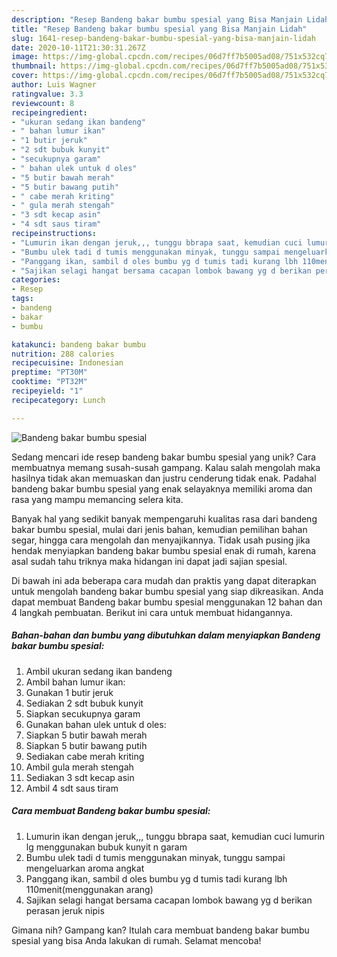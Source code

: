 ```yaml
---
description: "Resep Bandeng bakar bumbu spesial yang Bisa Manjain Lidah"
title: "Resep Bandeng bakar bumbu spesial yang Bisa Manjain Lidah"
slug: 1641-resep-bandeng-bakar-bumbu-spesial-yang-bisa-manjain-lidah
date: 2020-10-11T21:30:31.267Z
image: https://img-global.cpcdn.com/recipes/06d7ff7b5005ad08/751x532cq70/bandeng-bakar-bumbu-spesial-foto-resep-utama.jpg
thumbnail: https://img-global.cpcdn.com/recipes/06d7ff7b5005ad08/751x532cq70/bandeng-bakar-bumbu-spesial-foto-resep-utama.jpg
cover: https://img-global.cpcdn.com/recipes/06d7ff7b5005ad08/751x532cq70/bandeng-bakar-bumbu-spesial-foto-resep-utama.jpg
author: Luis Wagner
ratingvalue: 3.3
reviewcount: 8
recipeingredient:
- "ukuran sedang ikan bandeng"
- " bahan lumur ikan"
- "1 butir jeruk"
- "2 sdt bubuk kunyit"
- "secukupnya garam"
- " bahan ulek untuk d oles"
- "5 butir bawah merah"
- "5 butir bawang putih"
- " cabe merah kriting"
- " gula merah stengah"
- "3 sdt kecap asin"
- "4 sdt saus tiram"
recipeinstructions:
- "Lumurin ikan dengan jeruk,,, tunggu bbrapa saat, kemudian cuci lumurin lg menggunakan bubuk kunyit n garam"
- "Bumbu ulek tadi d tumis menggunakan minyak, tunggu sampai mengeluarkan aroma angkat"
- "Panggang ikan, sambil d oles bumbu yg d tumis tadi kurang lbh 110menit(menggunakan arang)"
- "Sajikan selagi hangat bersama cacapan lombok bawang yg d berikan perasan jeruk nipis"
categories:
- Resep
tags:
- bandeng
- bakar
- bumbu

katakunci: bandeng bakar bumbu 
nutrition: 288 calories
recipecuisine: Indonesian
preptime: "PT30M"
cooktime: "PT32M"
recipeyield: "1"
recipecategory: Lunch

---
```



![Bandeng bakar bumbu spesial](https://img-global.cpcdn.com/recipes/06d7ff7b5005ad08/751x532cq70/bandeng-bakar-bumbu-spesial-foto-resep-utama.jpg)

Sedang mencari ide resep bandeng bakar bumbu spesial yang unik? Cara membuatnya memang susah-susah gampang. Kalau salah mengolah maka hasilnya tidak akan memuaskan dan justru cenderung tidak enak. Padahal bandeng bakar bumbu spesial yang enak selayaknya memiliki aroma dan rasa yang mampu memancing selera kita.

Banyak hal yang sedikit banyak mempengaruhi kualitas rasa dari bandeng bakar bumbu spesial, mulai dari jenis bahan, kemudian pemilihan bahan segar, hingga cara mengolah dan menyajikannya. Tidak usah pusing jika hendak menyiapkan bandeng bakar bumbu spesial enak di rumah, karena asal sudah tahu triknya maka hidangan ini dapat jadi sajian spesial.




Di bawah ini ada beberapa cara mudah dan praktis yang dapat diterapkan untuk mengolah bandeng bakar bumbu spesial yang siap dikreasikan. Anda dapat membuat Bandeng bakar bumbu spesial menggunakan 12 bahan dan 4 langkah pembuatan. Berikut ini cara untuk membuat hidangannya.

<!--inarticleads1-->

##### Bahan-bahan dan bumbu yang dibutuhkan dalam menyiapkan Bandeng bakar bumbu spesial:

1. Ambil ukuran sedang ikan bandeng
1. Ambil  bahan lumur ikan:
1. Gunakan 1 butir jeruk
1. Sediakan 2 sdt bubuk kunyit
1. Siapkan secukupnya garam
1. Gunakan  bahan ulek untuk d oles:
1. Siapkan 5 butir bawah merah
1. Siapkan 5 butir bawang putih
1. Sediakan  cabe merah kriting
1. Ambil  gula merah stengah
1. Sediakan 3 sdt kecap asin
1. Ambil 4 sdt saus tiram




<!--inarticleads2-->

##### Cara membuat Bandeng bakar bumbu spesial:

1. Lumurin ikan dengan jeruk,,, tunggu bbrapa saat, kemudian cuci lumurin lg menggunakan bubuk kunyit n garam
1. Bumbu ulek tadi d tumis menggunakan minyak, tunggu sampai mengeluarkan aroma angkat
1. Panggang ikan, sambil d oles bumbu yg d tumis tadi kurang lbh 110menit(menggunakan arang)
1. Sajikan selagi hangat bersama cacapan lombok bawang yg d berikan perasan jeruk nipis




Gimana nih? Gampang kan? Itulah cara membuat bandeng bakar bumbu spesial yang bisa Anda lakukan di rumah. Selamat mencoba!

